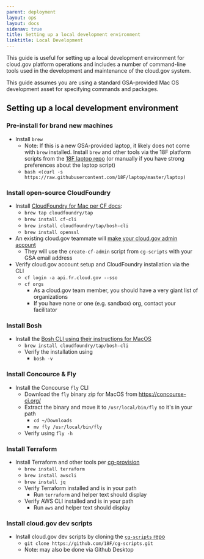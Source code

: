 ```yaml
---
parent: deployment
layout: ops
layout: docs
sidenav: true
title: Setting up a local development environment
linktitle: Local Development
---
```


This guide is useful for setting up a local development environment for cloud.gov platform operations and includes a number of command-line tools used in the development and maintenance of the cloud.gov system.

This guide assumes you are using a standard GSA-provided Mac OS development asset for specifying commands and packages.

## Setting up a local development environment

### Pre-install for brand new machines

- Install `brew`
  - Note: If this is a new GSA-provided laptop, it likely does not come with `brew` installed. Install `brew` and other tools via the 18F platform scripts from the [18F laptop repo](https://github.com/18F/laptop) (or manually if you have strong preferences about the laptop script)
  - `bash <(curl -s https://raw.githubusercontent.com/18F/laptop/master/laptop)`

### Install open-source CloudFoundry

- Install [CloudFoundry for Mac per CF docs](https://docs.cloudfoundry.org/cf-cli/install-go-cli.html#pkg-mac):
  - `brew tap cloudfoundry/tap`
  - `brew install cf-cli`
  - `brew install cloudfoundry/tap/bosh-cli`
  - `brew install openssl`
- An existing cloud.gov teammate will [make your cloud.gov admin account](https://cloud.gov/docs/ops/managing-users/#creating-admins)
  - They will use the `create-cf-admin` script from `cg-scripts` with your GSA email address
- Verify cloud.gov account setup and CloudFoundry installation via the CLI
  - `cf login -a api.fr.cloud.gov --sso`
  - `cf orgs`
    - As a cloud.gov team member, you should have a very giant list of organizations
    - If you have none or one (e.g. sandbox) org, contact your facilitator

### Install Bosh

- Install the [Bosh CLI using their instructions for MacOS](https://bosh.io/docs/cli-v2-install/#using-homebrew-on-macos)
  - `brew install cloudfoundry/tap/bosh-cli`
  - Verify the installation using
    - `bosh -v`

### Install Concource & Fly

- Install the Concourse `fly` CLI
  - Download the `fly` binary zip for MacOS from https://concourse-ci.org/
  - Extract the binary and move it to `/usr/local/bin/fly` so it's in your path
    - `cd ~/Downloads`
    - `mv fly /usr/local/bin/fly`
  - Verify using `fly -h`

### Install Terraform

- Install Terraform and other tools per [cg-provision](https://github.com/18F/cg-provision)
  - `brew install terraform`
  - `brew install awscli`
  - `brew install jq`
  - Verify Terraform installed and is in your path
    - Run `terraform` and helper text should display
  - Verify AWS CLI installed and is in your path
    - Run `aws` and helper text should display

### Install cloud.gov dev scripts

- Install cloud.gov dev scripts by cloning the [`cg-scripts` repo](https://github.com/18F/cg-scripts/)
  - `git clone https://github.com/18F/cg-scripts.git`
  - Note: may also be done via Github Desktop

